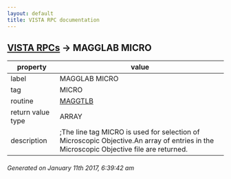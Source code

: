 ```yaml
---
layout: default
title: VISTA RPC documentation
---
```




## [VISTA RPCs](TableOfContent.md) &#8594; MAGGLAB MICRO 

 property | value 
--- | --- 
 label | MAGGLAB MICRO
 tag | MICRO
 routine | [MAGGTLB](http://code.osehra.org/dox/Routine_MAGGTLB_source.html)
 return value type | ARRAY
 description | ;The line tag MICRO is used for selection of Microscopic Objective.An array of entries in the Microscopic Objective file are returned.




 ###### Generated on January 11th 2017, 6:39:42 am